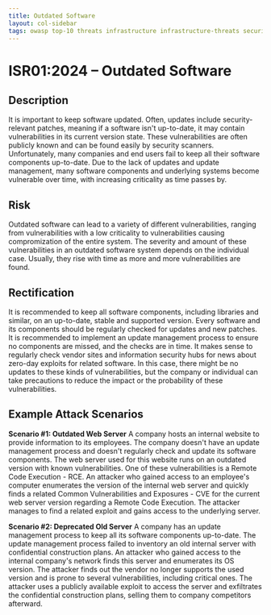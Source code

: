 ```yaml
---
title: Outdated Software
layout: col-sidebar
tags: owasp top-10 threats infrastructure infrastructure-threats security risks infrastructure-security-risks outdated software isr01
---
```


# ISR01:2024 – Outdated Software

## Description

It is important to keep software updated.
Often, updates include security-relevant patches, meaning if a software isn't up-to-date, it may contain vulnerabilities in its current version state.
These vulnerabilities are often publicly known and can be found easily by security scanners.
Unfortunately, many companies and end users fail to keep all their software components up-to-date.
Due to the lack of updates and update management, many software components and underlying systems become vulnerable over time, with increasing criticality as time passes by.

## Risk

Outdated software can lead to a variety of different vulnerabilities, ranging from vulnerabilities with a low criticality to vulnerabilities causing compromization of the entire system.
The severity and amount of these vulnerabilities in an outdated software system depends on the individual case.
Usually, they rise with time as more and more vulnerabilities are found.

## Rectification

It is recommended to keep all software components, including libraries and similar, on an up-to-date, stable and supported version.
Every software and its components should be regularly checked for updates and new patches.
It is recommended to implement an update management process to ensure no components are missed, and the checks are in time.
It makes sense to regularly check vendor sites and information security hubs for news about zero-day exploits for related software.
In this case, there might be no updates to these kinds of vulnerabilities, but the company or individual can take precautions to reduce the impact or the probability of these vulnerabilities.

## Example Attack Scenarios

**Scenario #1: Outdated Web Server**
A company hosts an internal website to provide information to its employees.
The company doesn't have an update management process and doesn't regularly check and update its software components.
The web server used for this website runs on an outdated version with known vulnerabilities. One of these vulnerabilities is a Remote Code Execution - RCE.
An attacker who gained access to an employee's computer enumerates the version of the internal web server and quickly finds a related Common Vulnerabilities and Exposures - CVE for the current web server version regarding a
Remote Code Execution.
The attacker manages to find a related exploit and gains access to the underlying server.

**Scenario #2: Deprecated Old Server**
A company has an update management process to keep all its software components up-to-date.
The update management process failed to inventory an old internal server with confidential construction plans.
An attacker who gained access to the internal company's network finds this server and enumerates its OS version.
The attacker finds out the vendor no longer supports the used version and is prone to several vulnerabilities, including critical ones.
The attacker uses a publicly available exploit to access the server and exfiltrates the confidential construction plans, selling them to company competitors afterward.
